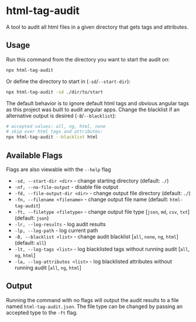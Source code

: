 # html-tag-audit

A tool to audit all html files in a given directory that gets tags and attributes.

## Usage

Run this command from the directory you want to start the audit on:

```bash
npx html-tag-audit
```

Or define the directory to start in (`-sd`/`--start-dir`):

```bash
npx html-tag-audit -sd ./dir/to/start
```

The default behavior is to ignore default html tags and obvious angular tags as this project was built to audit angular apps. Change the blacklist if an alternative output is desired (`-B`/`--blacklist`):

```bash
# accepted values: all, ng, html, none
# skip over html tags and attributes:
npx html-tag-audit --blacklist html
```



## Available Flags

Flags are also viewable with the `--help` flag

- `-sd, --start-dir <dir>` - change starting directory (default: `./`)
- `-nf, --no-file-output` - disable file output
- `-fd, --file-output-dir <dir>` - change output file directory (default: `./`)
- `-fn, --filename <filename>` - change output file name (default: `html-tag-audit`)
- `-ft, --filetype <filetype>` - change output file type [`json`, `md`, `csv`, `txt`] (default: `json`)
- `-lr, --log-results` - log audit results
- `-lp, --log-path` - log current path
- `-B, --blacklist <list>` - change audit blacklist [`all`, `none`, `ng`, `html`] (default: `all`)
- `-lt, --log-tags <list>` - log blacklisted tags without running audit [`all`, `ng`, `html`]
- `-la, --log-attributes <list>` - log blacklisted attributes without running audit [`all`, `ng`, `html`]

## Output

Running the command with no flags will output the audit results to a file named `html-tag-audit.json`. The file type can be changed by passing an accepted type to the `-ft` flag.
